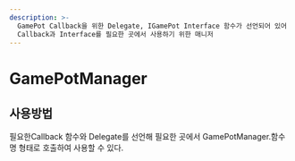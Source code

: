 ```yaml
---
description: >-
  GamePot Callback을 위한 Delegate, IGamePot Interface 함수가 선언되어 있어 GamePot
  Callback과 Interface를 필요한 곳에서 사용하기 위한 매니저
---
```


# GamePotManager

## 사용방법

필요한Callback 함수와 Delegate를 선언해 필요한 곳에서 GamePotManager.함수명 형태로  호출하여 사용할 수 있다.
